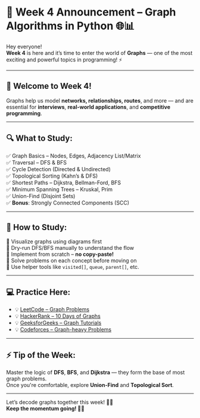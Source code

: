 # 📢 Week 4 Announcement – Graph Algorithms in Python 🌐📊

Hey everyone!  
**Week 4** is here and it’s time to enter the world of **Graphs** — one of the most exciting and powerful topics in programming! ⚡

---

## 👋 Welcome to Week 4!
Graphs help us model **networks, relationships, routes**, and more — and are essential for **interviews**, **real-world applications**, and **competitive programming**.

---

## 🔍 What to Study:

✅ Graph Basics – Nodes, Edges, Adjacency List/Matrix  
✅ Traversal – DFS & BFS  
✅ Cycle Detection (Directed & Undirected)  
✅ Topological Sorting (Kahn’s & DFS)  
✅ Shortest Paths – Dijkstra, Bellman-Ford, BFS  
✅ Minimum Spanning Trees – Kruskal, Prim  
✅ Union-Find (Disjoint Sets)  
✅ **Bonus**: Strongly Connected Components (SCC)

---

## 🧠 How to Study:

🔹 Visualize graphs using diagrams first  
🔹 Dry-run DFS/BFS manually to understand the flow  
🔹 Implement from scratch – **no copy-paste!**  
🔹 Solve problems on each concept before moving on  
🔹 Use helper tools like `visited[]`, `queue`, `parent[]`, etc.

---

## 💻 Practice Here:

- 💡 [LeetCode – Graph Problems](https://leetcode.com/tag/graph/)
- 💡 [HackerRank – 10 Days of Graphs](https://www.hackerrank.com/domains/tutorials/10-days-of-graphs)
- 💡 [GeeksforGeeks – Graph Tutorials](https://www.geeksforgeeks.org/graph-data-structure-and-algorithms/)
- 💡 [Codeforces – Graph-heavy Problems](https://codeforces.com/problemset)

---

## ⚡ Tip of the Week:

Master the logic of **DFS**, **BFS**, and **Dijkstra** — they form the base of most graph problems.  
Once you're comfortable, explore **Union-Find** and **Topological Sort**.

---

Let’s decode graphs together this week! 🧠💪  
**Keep the momentum going! 🔁🔥**
